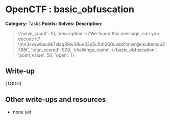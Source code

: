 # OpenCTF : basic_obfuscation

**Category:** Tasks
**Points:** 
**Solves:** 
**Description:**

> {'solve_count': 10, 'description': u'We found this message, can you decode it?\n\n3xvsw8su9k7xlcq39w38uv33q5u5dt260uwb81mwnjjeiku8emau2788t', 'total_scored': 500, 'challenge_name': u'basic_obfuscation', 'point_value': 50, 'open': 1}

## Write-up

(TODO)

## Other write-ups and resources

* none yet

